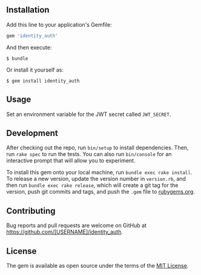 ## Installation

Add this line to your application's Gemfile:

```ruby
gem 'identity_auth'
```

And then execute:

    $ bundle

Or install it yourself as:

    $ gem install identity_auth

## Usage

Set an environment variable for the JWT secret called `JWT_SECRET`.

## Development

After checking out the repo, run `bin/setup` to install dependencies. Then, run `rake spec` to run the tests. You can also run `bin/console` for an interactive prompt that will allow you to experiment.

To install this gem onto your local machine, run `bundle exec rake install`. To release a new version, update the version number in `version.rb`, and then run `bundle exec rake release`, which will create a git tag for the version, push git commits and tags, and push the `.gem` file to [rubygems.org](https://rubygems.org).

## Contributing

Bug reports and pull requests are welcome on GitHub at https://github.com/[USERNAME]/identity_auth.

## License

The gem is available as open source under the terms of the [MIT License](http://opensource.org/licenses/MIT).
